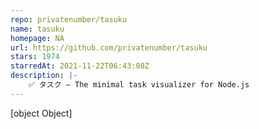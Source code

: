```yaml
---
repo: privatenumber/tasuku
name: tasuku
homepage: NA
url: https://github.com/privatenumber/tasuku
stars: 1974
starredAt: 2021-11-22T06:43:08Z
description: |-
    ✅ タスク — The minimal task visualizer for Node.js
---
```


[object Object]
